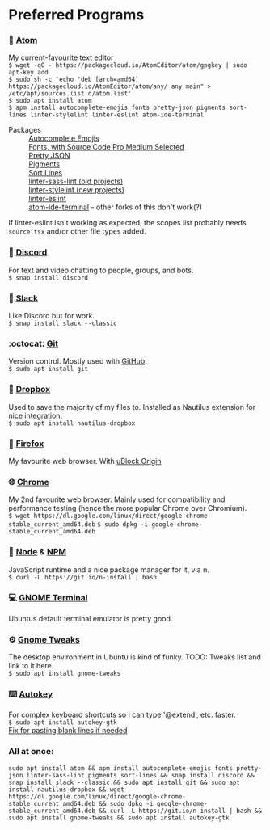 # Preferred Programs


### :memo: [Atom](https://atom.io/)
My current-favourite text editor  
`$ wget -qO - https://packagecloud.io/AtomEditor/atom/gpgkey | sudo apt-key add`  
`$ sudo sh -c 'echo "deb [arch=amd64] https://packagecloud.io/AtomEditor/atom/any/ any main" > /etc/apt/sources.list.d/atom.list'`  
`$ sudo apt install atom`  
`$ apm install autocomplete-emojis fonts pretty-json pigments sort-lines linter-stylelint linter-eslint atom-ide-terminal`  

<dl>
  <dt>Packages</dt>
  <dd>
    <a href="https://atom.io/packages/autocomplete-emojis">Autocomplete Emojis</a><br>
    <a href="https://atom.io/packages/fonts">Fonts, with Source Code Pro Medium Selected</a><br>
    <a href="https://atom.io/packages/pretty-json">Pretty JSON</a><br>
    <a href="https://atom.io/packages/pigments">Pigments</a><br>
    <a href="https://atom.io/packages/sort-lines">Sort Lines</a><br>
    <a href="https://atom.io/packages/linter-sass-lint">linter-sass-lint (old projects)</a><br>
    <a href="https://atom.io/packages/linter-sass-lint">linter-stylelint (new projects)</a><br>
    <a href="https://atom.io/packages/linter-eslint">linter-eslint</a><br>
    <a href="https://atom.io/packages/atom-ide-terminal">atom-ide-terminal</a> - other forks of this don't work(?)<br>
  </dd>
</dl>

If linter-eslint isn't working as expected, the scopes list probably needs `source.tsx` and/or other file types added.

### :speech_balloon: [Discord](https://discordapp.com/)
For text and video chatting to people, groups, and bots.  
`$ snap install discord`

### :office: [Slack](https://slack.com)
Like Discord but for work.  
`$ snap install slack --classic`

### :octocat: [Git](https://git-scm.com/)
Version control. Mostly used with [GitHub](https://github.com).  
`$ sudo apt install git`

### :file_folder: [Dropbox](https://github.com/dropbox/nautilus-dropbox)
Used to save the majority of my files to. Installed as Nautilus extension for nice integration.  
`$ sudo apt install nautilus-dropbox`

### :fox_face: [Firefox](http://firefox.com/)
My favourite web browser. With [uBlock Origin](https://addons.mozilla.org/en-GB/firefox/addon/ublock-origin/)

### :globe_with_meridians: [Chrome](https://www.chromium.org/Home)
My 2nd favourite web browser. Mainly used for compatibility and performance testing (hence the more popular Chrome over Chromium).  
`$ wget https://dl.google.com/linux/direct/google-chrome-stable_current_amd64.deb`
`$ sudo dpkg -i google-chrome-stable_current_amd64.deb`

### :nut_and_bolt: [Node](https://nodejs.org/) & [NPM](https://www.npmjs.com/)
JavaScript runtime and a nice package manager for it, via n.  
`$ curl -L https://git.io/n-install | bash`

### :computer: [GNOME Terminal](https://help.gnome.org/users/gnome-terminal/stable/)
Ubuntus default terminal emulator is pretty good.

### :gear: [Gnome Tweaks](https://wiki.gnome.org/action/show/Apps/Tweaks)
The desktop environment in Ubuntu is kind of funky. TODO: Tweaks list and link to it here.  
`$ sudo apt install gnome-tweaks`

### :keyboard: [Autokey](https://github.com/autokey/autokey)
For complex keyboard shortcuts so I can type '@extend', etc. faster.  
`$ sudo apt install autokey-gtk`  
[Fix for pasting blank lines if needed](https://www.codyeding.com/dbus-autokey-ubuntu/)

### All at once:
```
sudo apt install atom && apm install autocomplete-emojis fonts pretty-json linter-sass-lint pigments sort-lines && snap install discord && snap install slack --classic && sudo apt install git && sudo apt install nautilus-dropbox && wget https://dl.google.com/linux/direct/google-chrome-stable_current_amd64.deb && sudo dpkg -i google-chrome-stable_current_amd64.deb && curl -L https://git.io/n-install | bash && sudo apt install gnome-tweaks && sudo apt install autokey-gtk
```
